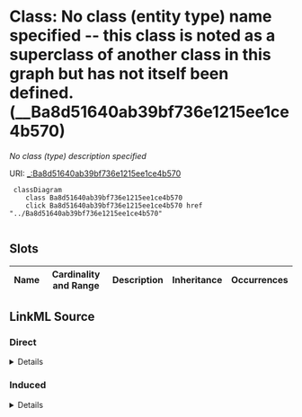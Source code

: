 

# Class: No class (entity type) name specified -- this class is noted as a superclass of another class in this graph but has not itself been defined. (__Ba8d51640ab39bf736e1215ee1ce4b570)


_No class (type) description specified_







URI: [_:Ba8d51640ab39bf736e1215ee1ce4b570](_:Ba8d51640ab39bf736e1215ee1ce4b570)






```mermaid
 classDiagram
    class Ba8d51640ab39bf736e1215ee1ce4b570
    click Ba8d51640ab39bf736e1215ee1ce4b570 href "../Ba8d51640ab39bf736e1215ee1ce4b570"
      
```




<!-- no inheritance hierarchy -->


## Slots

| Name | Cardinality and Range | Description | Inheritance | Occurrences |
| ---  | --- | --- | --- | --- |














## LinkML Source

<!-- TODO: investigate https://stackoverflow.com/questions/37606292/how-to-create-tabbed-code-blocks-in-mkdocs-or-sphinx -->

### Direct

<details>

```yaml
name: __Ba8d51640ab39bf736e1215ee1ce4b570
conforms_to: No schema conformance document specified
description: No class (type) description specified
title: No class (entity type) name specified -- this class is noted as a superclass
  of another class in this graph but has not itself been defined.
from_schema: sawgraph-kg
rank: 1000
class_uri: _:Ba8d51640ab39bf736e1215ee1ce4b570

```
</details>

### Induced

<details>

```yaml
name: __Ba8d51640ab39bf736e1215ee1ce4b570
conforms_to: No schema conformance document specified
description: No class (type) description specified
title: No class (entity type) name specified -- this class is noted as a superclass
  of another class in this graph but has not itself been defined.
from_schema: sawgraph-kg
rank: 1000
class_uri: _:Ba8d51640ab39bf736e1215ee1ce4b570

```
</details>